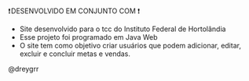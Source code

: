 ❗ DESENVOLVIDO EM CONJUNTO COM  ❗ 

- Site desenvolvido para o tcc do Instituto Federal de Hortolândia
- Esse projeto foi programado em Java Web
- O site tem como objetivo criar usuários que podem adicionar, editar, excluir e concluir metas e vendas.

@dreygrr
